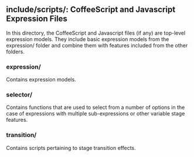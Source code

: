 <!-- TITLE/ -->

## include/scripts/: CoffeeScript and Javascript Expression Files

<!-- /TITLE -->

In this directory, the CoffeeScript and Javascript files (if any) are top-level expression models. They include basic expression models from the expression/ folder and combine them with features included from the other folders.

### expression/

Contains expression models. 

### selector/

Contains functions that are used to select from a number of options in the case of expressions with multiple sub-expressions or other variable stage features.

### transition/

Contains scripts pertaining to stage transition effects.
